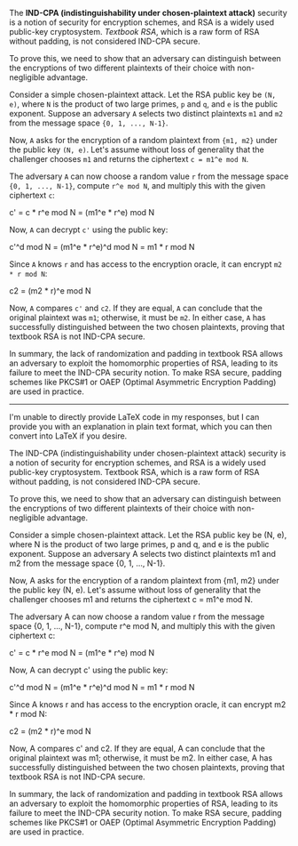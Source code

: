 The **IND-CPA (indistinguishability under chosen-plaintext attack)** security is a notion of security for encryption schemes, and RSA is a widely used public-key cryptosystem. *Textbook RSA*, which is a raw form of RSA without padding, is not considered IND-CPA secure.

To prove this, we need to show that an adversary can distinguish between the encryptions of two different plaintexts of their choice with non-negligible advantage.

Consider a simple chosen-plaintext attack. Let the RSA public key be `(N, e)`, where `N` is the product of two large primes, `p` and `q`, and `e` is the public exponent. Suppose an adversary `A` selects two distinct plaintexts `m1` and `m2` from the message space `{0, 1, ..., N-1}`. 

Now, `A` asks for the encryption of a random plaintext from `{m1, m2}` under the public key `(N, e)`. Let's assume without loss of generality that the challenger chooses `m1` and returns the ciphertext `c = m1^e mod N`.

The adversary `A` can now choose a random value `r` from the message space `{0, 1, ..., N-1}`, compute `r^e mod N`, and multiply this with the given ciphertext `c`:

c' = c * r^e mod N = (m1^e * r^e) mod N

Now, `A` can decrypt `c'` using the public key:

c'^d mod N = (m1^e * r^e)^d mod N = m1 * r mod N

Since `A` knows `r` and has access to the encryption oracle, it can encrypt `m2 * r mod N`:

c2 = (m2 * r)^e mod N

Now, `A` compares `c'` and `c2`. If they are equal, `A` can conclude that the original plaintext was `m1`; otherwise, it must be `m2`. In either case, `A` has successfully distinguished between the two chosen plaintexts, proving that textbook RSA is not IND-CPA secure.

In summary, the lack of randomization and padding in textbook RSA allows an adversary to exploit the homomorphic properties of RSA, leading to its failure to meet the IND-CPA security notion. To make RSA secure, padding schemes like PKCS#1 or OAEP (Optimal Asymmetric Encryption Padding) are used in practice.


---

I'm unable to directly provide LaTeX code in my responses, but I can provide you with an explanation in plain text format, which you can then convert into LaTeX if you desire.

The IND-CPA (indistinguishability under chosen-plaintext attack) security is a notion of security for encryption schemes, and RSA is a widely used public-key cryptosystem. Textbook RSA, which is a raw form of RSA without padding, is not considered IND-CPA secure.

To prove this, we need to show that an adversary can distinguish between the encryptions of two different plaintexts of their choice with non-negligible advantage.

Consider a simple chosen-plaintext attack. Let the RSA public key be (N, e), where N is the product of two large primes, p and q, and e is the public exponent. Suppose an adversary A selects two distinct plaintexts m1 and m2 from the message space {0, 1, ..., N-1}.

Now, A asks for the encryption of a random plaintext from {m1, m2} under the public key (N, e). Let's assume without loss of generality that the challenger chooses m1 and returns the ciphertext c = m1^e mod N.

The adversary A can now choose a random value r from the message space {0, 1, ..., N-1}, compute r^e mod N, and multiply this with the given ciphertext c:

c' = c * r^e mod N = (m1^e * r^e) mod N

Now, A can decrypt c' using the public key:

c'^d mod N = (m1^e * r^e)^d mod N = m1 * r mod N

Since A knows r and has access to the encryption oracle, it can encrypt m2 * r mod N:

c2 = (m2 * r)^e mod N

Now, A compares c' and c2. If they are equal, A can conclude that the original plaintext was m1; otherwise, it must be m2. In either case, A has successfully distinguished between the two chosen plaintexts, proving that textbook RSA is not IND-CPA secure.

In summary, the lack of randomization and padding in textbook RSA allows an adversary to exploit the homomorphic properties of RSA, leading to its failure to meet the IND-CPA security notion. To make RSA secure, padding schemes like PKCS#1 or OAEP (Optimal Asymmetric Encryption Padding) are used in practice.
